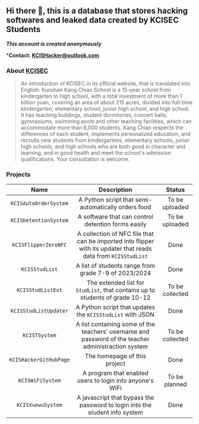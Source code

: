 ## Hi there 👋, this is a database that stores hacking softwares and leaked data created by KCISEC Students

***This account is created anonymously***

***Contact: KCISHacker@outlook.com**

### About [KCISEC](https://kunshan.kcis.org.cn/default.html)
> An introduction of KCISEC in its official website, that is translated into English:
> Kunshan Kang Chiao School is a 15-year school from kindergarten to high school, with a total investment of more than 1 billion yuan, covering an area of ​​about 215 acres, divided into full-time kindergarten, elementary school, junior high school, and high school. It has teaching buildings, student dormitories, concert halls, gymnasiums, swimming pools and other teaching facilities, which can accommodate more than 6,000 students.
Kang Chiao respects the differences of each student, implements personalized education, and recruits new students from kindergartens, elementary schools, junior high schools, and high schools who are both good in character and learning, and in good health and meet the school's admission qualifications. Your consultation is welcome.

### Projects
|Name|Description|Status|
|:---:|:---:|:---:|
|`KCISAutoOrderSystem`|A Python script that semi-automatically orders food|To be uploaded|
|`KCISDetentionSystem`|A software that can control detention forms easily|To be uploaded|
|`KCISFlipperZeroNFC`|A collection of NFC file that can be imported into flipper with its updater that reads data from `KCISStudList`|Done|
|`KCISStudList`|A list of students range from grade 7-9 of 2023/2024|Done|
|`KCISStudListExt`|The extended list for `StudList`, that contains up to students of grade 10-12|To be collected|
|`KCISStudListUpdater`|A Python script that updates the `KCISStudList` with JSON|Done|
|`KCISTSystem`|A list containing some of the teachers' username and password of the teacher administraction system|To be collected|
|`KCISHackerGitHubPage`|The homepage of this project|Done|
|`KCISWiFiSystem`|A program that enabled users to login into anyone's WiFi|To be planned|
|`KCISXuewuSystem`|A javascript that bypass the password to login into the student info system|Done|

<!--
**KCISHacker/KCISHacker** is a ✨ _special_ ✨ repository because its `README.md` (this file) appears on your GitHub profile.

Here are some ideas to get you started:

- 🔭 I’m currently working on ...
- 🌱 I’m currently learning ...
- 👯 I’m looking to collaborate on ...
- 🤔 I’m looking for help with ...
- 💬 Ask me about ...
- 📫 How to reach me: ...
- 😄 Pronouns: ...
- ⚡ Fun fact: ...
-->

